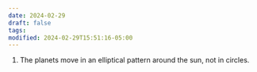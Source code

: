 ```yaml
---
date: 2024-02-29
draft: false
tags: 
modified: 2024-02-29T15:51:16-05:00
---
```

1. The planets move in an elliptical pattern around the sun, not in circles.
